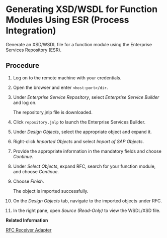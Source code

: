 <!-- loio57a6b6ede47c449aa0808ff9695aec49 -->

# Generating XSD/WSDL for Function Modules Using ESR \(Process Integration\)

Generate an XSD/WSDL file for a function module using the Enterprise Services Repository \(ESR\).



## Procedure

1.  Log on to the remote machine with your credentials.

2.  Open the browser and enter `<host:port>/dir`.

3.  Under *Enterprise Service Repository*, select *Enterprise Service Builder* and log on.

    The repository.jnlp file is downloaded.

4.  Click `repository.jnlp` to launch the Enterprise Services Builder.

5.  Under *Design Objects*, select the appropriate object and expand it.

6.  Right-click *Imported Objects* and select *Import of SAP Objects*.

7.  Provide the appropriate information in the mandatory fields and choose *Continue*.

8.  Under *Select Objects*, expand RFC, search for your function module, and choose *Continue*.

9.  Choose *Finish*.

    The object is imported successfully.

10. On the *Design Objects* tab, navigate to the imported objects under RFC.

11. In the right pane, open *Source \(Read-Only\)* to view the WSDL/XSD file.


**Related Information**  


 <?sap-ot O2O class="- topic/link " href="b61dbaedd4244b10b04f1be1d68c0e40.xml" text="" desc="" xtrc="link:1" xtrf="file:/home/builder/src/dita-all/xui1697777552331/loiocc0ab4c7365e43bbbee9eae27deb32da_en-US/src/content/localization/en-us/57a6b6ede47c449aa0808ff9695aec49.xml" ?> 

[RFC Receiver Adapter](rfc-receiver-adapter-5c76048.md "Connects an SAP Cloud Integration tenant to a remote receiver system using Remote Function Call (RFC).")

